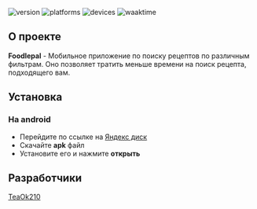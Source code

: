 <p align="start">
   <img src="https://img.shields.io/badge/version-1.0-brightgreen" alt="version">
   <img src="https://img.shields.io/badge/platform-android-blue" alt="platforms">
   <img src="https://img.shields.io/badge/devices-phone%20%7C%20tablet-lightgrey" alt="devices">
   <img src="https://img.shields.io/badge/wakatime-92h-red" alt="waaktime">
</p>

## О проекте

**FoodIepal** - Мобильное приложение по поиску рецептов по различным фильтрам. Оно позволяет тратить меньше времени на поиск рецепта, подходящего вам.

## Установка

### На android

 - Перейдите по ссылке на [Яндекс диск](https://disk.yandex.ru/d/MqOK5XvX8tZBVw)
 - Скачайте **apk** файл
 - Установите его и нажмите **открыть**

## Разработчики

[TeaOk210](https://github.com/TeaOk210)
